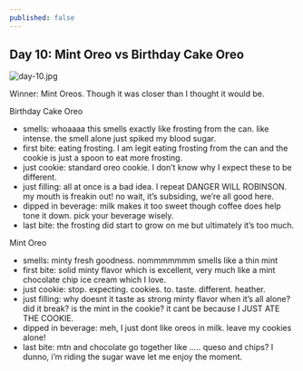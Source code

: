 ```yaml
---
published: false
---
```

## Day 10: Mint Oreo vs Birthday Cake Oreo

![day-10.jpg]({{site.baseurl}}/media/day-10.jpg)

Winner: Mint Oreos. Though it was closer than I thought it would be.

Birthday Cake Oreo
- smells: whoaaaa this smells exactly like frosting from the can. like intense. the smell alone just spiked my blood sugar.
- first bite: eating frosting. I am legit eating frosting from the can and the cookie is just a spoon to eat more frosting.
- just cookie: standard oreo cookie. I don’t know why I expect these to be different.
- just filling:  all at once is a bad idea. I repeat DANGER WILL ROBINSON. my mouth is freakin out! no wait, it’s subsiding, we’re all good here.
- dipped in beverage: milk makes it too sweet though coffee does help tone it down. pick your beverage wisely.
- last bite: the frosting did start to grow on me but ultimately it’s too much.

Mint Oreo
- smells: minty fresh goodness. nommmmmmm smells like a thin mint
- first bite:  solid minty flavor which is excellent, very much like a mint chocolate chip ice cream which I love.
- just cookie: stop. expecting. cookies. to. taste. different. heather.
- just filling:  why doesnt it taste as strong minty flavor when it’s all alone? did it break? is the mint in the cookie? it cant be because I JUST ATE THE COOKIE.
- dipped in beverage: meh, I just dont like oreos in milk. leave my cookies alone!
- last bite: mtn and chocolate go together like ….. queso and chips? I dunno, i’m riding the sugar wave let me enjoy the moment.
